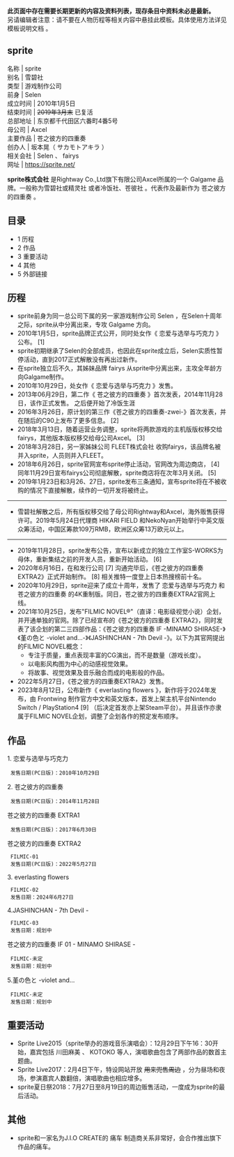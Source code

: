 **此页面中存在需要长期更新的内容及资料列表，现存条目中资料未必是最新。**  
另请编辑者注意：请不要在人物历程等相关内容中悬挂此模板。具体使用方法详见  模板说明文档  。

sprite  
---  
名称  |  sprite   
别名  |  雪碧社   
类型  |  游戏制作公司   
前身  |  Selen   
成立时间  |  2010年1月5日   
结束时间  |  ~~2019年3月末~~ 已复活   
总部地址  |  东京都千代田区六番町4番5号   
母公司  |  Axcel   
主要作品  |  苍之彼方的四重奏   
创办人  |  坂本晃（  サカモトアキラ  ）   
相关会社  |  Selen  、  fairys   
网址  |  https://sprite.net/   
  
**sprite株式会社** 是Rightway Co.,Ltd旗下有限公司Axcel所属的一个  Galgame  品牌。一般称为雪碧社或精灵社
或者冷饭社、苍彼社  。代表作及最新作为  苍之彼方的四重奏  。

##  目录

  * 1  历程 
  * 2  作品 
  * 3  重要活动 
  * 4  其他 
  * 5  外部链接 

##  历程

  * sprite前身为同一总公司下属的另一家游戏制作公司  Selen  ，在Selen十周年之际，sprite从中分离出来，专攻  Galgame  方向。 
  * 2010年1月5日，sprite品牌正式公开，同时处女作《  恋爱与选举与巧克力  》公布。  [1] 
  * sprite初期继承了Selen的全部成员，也因此在sprite成立后，Selen实质性暂停活动，直到2017正式解散没有再出过新作。 
  * 在sprite独立后不久，其姊妹品牌  fairys  从sprite中分离出来，主攻全年龄方向Galgame制作。 
  * 2010年10月29日，处女作《  恋爱与选举与巧克力  》发售。 
  * 2013年06月29日，第二作《  苍之彼方的四重奏  》首次发表，2014年11月28日，该作正式发售。  之后便开始了冷饭生涯 
  * 2016年3月26日，原计划的第三作《苍之彼方的四重奏-zwei-》首次发表，并在随后的C90上发布了更多信息。  [2] 
  * 2018年3月13日，随着运营业务调整，sprite将两款游戏的主机版版权移交给fairys，其他版本版权移交给母公司Axcel。  [3] 
  * 2018年3月28日，另一家姊妹公司  FLEET株式会社  收购fairys，该品牌名被并入sprite，人员则并入FLEET。 
  * 2018年6月26日，sprite官网宣布sprite停止活动，官网改为周边商店，  [4]  同年11月29日宣布fairys公司彻底解散，sprite商店将在次年3月关闭。  [5] 
  * 2019年1月23日和3月26、27日，sprite发布三条通知，宣布sprite将在不被收购的情况下直接解散，续作的一切开发将被终止。 

* * *

  * 雪碧社解散之后，所有版权移交给了母公司Rightway和Axcel，海外贩售获得许可。2019年5月24日代理商  HIKARI FIELD  和NekoNyan开始举行中英文版众筹活动，中国区筹款109万RMB，欧洲区众筹13万欧元以上。 

* * *

  * 2019年11月28日，sprite发布公告，宣布以新成立的独立工作室S-WORKS为母体，重新集结之前的开发人员，重新开始活动。  [6] 
  * 2020年6月16日，在和发行公司  [7]  沟通完毕后，《苍之彼方的四重奏 EXTRA2》正式开始制作。  [8]  相关推特一度登上日本热搜榜前十名。 
  * 2020年10月29日，sprite迎来了成立十周年，发售了  恋爱与选举与巧克力  和  苍之彼方的四重奏  的4K重制版。同日，苍之彼方的四重奏EXTRA2官网上线。 
  * 2021年10月25日，发布"FILMIC NOVEL®"（直译：电影级视觉小说）企划，并开通单独的官网。除了已经宣布的《苍之彼方的四重奏 EXTRA2》，同时发表了该企划的第二三四部作品：《苍之彼方的四重奏 IF -MINAMO SHIRASE-》《堇の色と -violet and…-》《JASHINCHAN - 7th Devil -》。以下为其官网提出的FILMIC NOVEL概念： 
    * 专注于质量，重点表现丰富的CG演出，而不是数量（游戏长度）。 
    * 以电影风构图为中心的动感视觉效果。 
    * 将故事、视觉效果及音乐融合而成的电影般的作品。 
  * 2022年5月27日，《苍之彼方的四重奏EXTRA2》发售。 
  * 2023年8月12日，公布新作《  everlasting flowers  》，新作将于2024年发布，由  Frontwing  制作官方中文和英文版本，首发上架主机平台Nintendo Switch / PlayStation4  [9]  （后决定首发亦上架Steam平台）。并且该作亦隶属于FILMIC NOVEL企划，调整了企划各作的预定发布顺序。 

##  作品

1\.  恋爱与选举与巧克力

     发售日期(PC日版)：2010年10月29日 

2\.  苍之彼方的四重奏

     发售日期(PC日版)：2014年11月28日 

苍之彼方的四重奏 EXTRA1

     发售日期(PC日版)：2017年6月30日 

苍之彼方的四重奏 EXTRA2

     FILMIC-01 
     发售日期(PC日版)：2022年5月27日 

3\.  everlasting flowers

     FILMIC-02 
     发售日期：2024年6月27日 

4.JASHINCHAN - 7th Devil -

     FILMIC-03 
     发售日期：规划中 

苍之彼方的四重奏 IF 01 - MINAMO SHIRASE -

     FILMIC-未定 
     发售日期：规划中 

5.堇の色と -violet and…

     FILMIC-未定 
     发售日期：规划中 

##  重要活动

  * Sprite Live2015（sprite举办的游戏音乐演唱会）：12月29日下午16：30开始，嘉宾包括  川田麻美  、  KOTOKO  等人，演唱歌曲包含了两部作品的数首主题曲。 
  * Sprite Live2017：2月4日下午，特设网站开放 ~~用来兜售周边~~ ，分为昼场和夜场，参演嘉宾人数翻倍，演唱歌曲也相应增多。 
  * sprite夏日祭2018：7月27日至8月19日的周边贩售活动，一度成为sprite的最后活动。 

##  其他

  * sprite和一家名为J.I.O CREATE的  痛车  制造商关系非常好，会合作推出旗下作品的痛车。 
